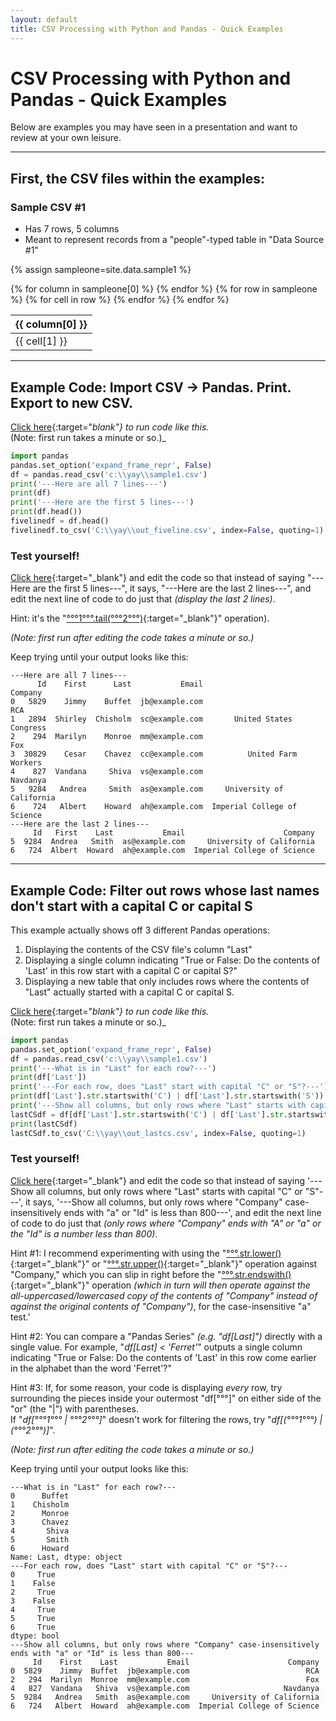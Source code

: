 ```yaml
---
layout: default
title: CSV Processing with Python and Pandas - Quick Examples
---
```


# CSV Processing with Python and Pandas - Quick Examples

Below are examples you may have seen in a presentation and want to review at your own leisure.

---

## First, the CSV files within the examples:

### Sample CSV #1

* Has 7 rows, 5 columns
* Meant to represent records from a "people"-typed table in "Data Source #1"

{% assign sampleone=site.data.sample1 %}

<table>
    <thead>
    {% for column in sampleone[0] %}
        <th>{{ column[0] }}</th>
    {% endfor %}
    </thead>
    <tbody>
    {% for row in sampleone %}
        <tr>
        {% for cell in row %}
            <td>{{ cell[1] }}</td>
        {% endfor %}
        </tr>
    {% endfor %}
    </tbody>
</table>

---

## Example Code:  Import CSV -> Pandas.  Print.  Export to new CSV.

[Click here](https://repl.it/@rplrpl/Import-a-CSV-into-Pandas-Print-the-resulting-DataFrame){:target="_blank"} to run code like this.<br/>_(Note:  first run takes a minute or so.)_

```python
import pandas
pandas.set_option('expand_frame_repr', False)
df = pandas.read_csv('c:\\yay\\sample1.csv')
print('---Here are all 7 lines---')
print(df)
print('---Here are the first 5 lines---')
print(df.head())
fivelinedf = df.head()
fivelinedf.to_csv('C:\\yay\\out_fiveline.csv', index=False, quoting=1)
```

### Test yourself!


[Click here](https://repl.it/@rplrpl/Import-a-CSV-into-Pandas-Print-the-resulting-DataFrame){:target="_blank"} and edit the code so that instead of saying "---Here are the first 5 lines---", it says, "---Here are the last 2 lines---", and edit the next line of code to do just that _(display the last 2 lines)_.

Hint:  it's the "[°°°1°°°.tail(°°°2°°°)](https://pandas.pydata.org/pandas-docs/stable/generated/pandas.DataFrame.tail.html){:target="_blank"}" operation).<br/>

_(Note:  first run after editing the code takes a minute or so.)_

Keep trying until your output looks like this:

    ---Here are all 7 lines---
          Id    First      Last           Email                      Company
    0   5829    Jimmy    Buffet  jb@example.com                          RCA
    1   2894  Shirley  Chisholm  sc@example.com       United States Congress
    2    294  Marilyn    Monroe  mm@example.com                          Fox
    3  30829    Cesar    Chavez  cc@example.com          United Farm Workers
    4    827  Vandana     Shiva  vs@example.com                     Navdanya
    5   9284   Andrea     Smith  as@example.com     University of California
    6    724   Albert    Howard  ah@example.com  Imperial College of Science
    ---Here are the last 2 lines---
         Id   First    Last           Email                      Company
    5  9284  Andrea   Smith  as@example.com     University of California
    6   724  Albert  Howard  ah@example.com  Imperial College of Science


---

## Example Code:  Filter out rows whose last names don't start with a capital C or capital S

This example actually shows off 3 different Pandas operations:

1. Displaying the contents of the CSV file's column "Last"
2. Displaying a single column indicating "True or False:  Do the contents of 'Last' in this row start with a capital C or capital S?"
3. Displaying a new table that only includes rows where the contents of "Last" actually started with a capital C or capital S.

[Click here](https://repl.it/@rplrpl/Filter-out-rows-last-name-not-C-or-S){:target="_blank"} to run code like this.<br/>_(Note:  first run takes a minute or so.)_

```python
import pandas
pandas.set_option('expand_frame_repr', False)
df = pandas.read_csv('c:\\yay\\sample1.csv')
print('---What is in "Last" for each row?---')
print(df['Last'])
print('---For each row, does "Last" start with capital "C" or "S"?---')
print(df['Last'].str.startswith('C') | df['Last'].str.startswith('S'))
print('---Show all columns, but only rows where "Last" starts with capital "C" or "S"---')
lastCSdf = df[df['Last'].str.startswith('C') | df['Last'].str.startswith('S')]
print(lastCSdf)
lastCSdf.to_csv('C:\\yay\\out_lastcs.csv', index=False, quoting=1)
```

### Test yourself!


[Click here](https://repl.it/@rplrpl/Filter-out-rows-last-name-not-C-or-S){:target="_blank"} and edit the code so that instead of saying '---Show all columns, but only rows where "Last" starts with capital "C" or "S"---', it says, '---Show all columns, but only rows where "Company" case-insensitively ends with "a" or "Id" is less than 800---', and edit the next line of code to do just that _(only rows where "Company" ends with "A" or "a" or the "Id" is a number less than 800)_.

Hint #1:  I recommend experimenting with using the "[°°°.str.lower()](https://pandas.pydata.org/pandas-docs/stable/generated/pandas.Series.str.lower.html){:target="_blank"}" or "[°°°.str.upper()](https://pandas.pydata.org/pandas-docs/stable/generated/pandas.Series.str.upper.html){:target="_blank"}" operation against "Company," which you can slip in right before the "[°°°.str.endswith()](https://pandas.pydata.org/pandas-docs/stable/generated/pandas.Series.str.endswith.html){:target="_blank"}"  operation _(which in turn will then operate against the all-uppercased/lowercased copy of the contents of "Company" instead of against the original contents of "Company")_, for the case-insensitive "a" test.'

Hint #2:  You can compare a "Pandas Series" _(e.g. "df\[Last\]")_ directly with a single value.  For example, "*df\[Last\] < 'Ferret'*" outputs a single column indicating "True or False:  Do the contents of 'Last' in this row come earlier in the alphabet than the word 'Ferret'?"

Hint #3:  If, for some reason, your code is displaying _every_ row, try surrounding the pieces inside your outermost "df\[°°°\]" on either side of the "or" (the "\|") with parentheses.<br/>If "*df\[°°°1°°° \| °°°2°°°\]*" doesn't work for filtering the rows, try "*df\[(°°°1°°°) \| (°°°2°°°)\]*".

_(Note:  first run after editing the code takes a minute or so.)_

Keep trying until your output looks like this:

	---What is in "Last" for each row?---
	0      Buffet
	1    Chisholm
	2      Monroe
	3      Chavez
	4       Shiva
	5       Smith
	6      Howard
	Name: Last, dtype: object
	---For each row, does "Last" start with capital "C" or "S"?---
	0     True
	1    False
	2     True
	3    False
	4     True
	5     True
	6     True
	dtype: bool
	---Show all columns, but only rows where "Company" case-insensitively ends with "a" or "Id" is less than 800---
		 Id    First    Last           Email                      Company
	0  5829    Jimmy  Buffet  jb@example.com                          RCA
	2   294  Marilyn  Monroe  mm@example.com                          Fox
	4   827  Vandana   Shiva  vs@example.com                     Navdanya
	5  9284   Andrea   Smith  as@example.com     University of California
	6   724   Albert  Howard  ah@example.com  Imperial College of Science
